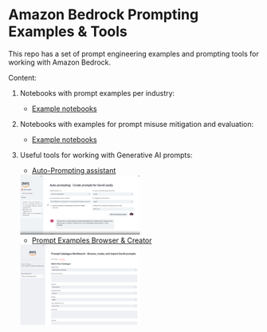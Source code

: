 # Amazon Bedrock Prompting Examples & Tools

This repo has a set of prompt engineering examples and prompting tools for working with Amazon Bedrock.

Content:

1. Notebooks with prompt examples per industry:
    * [Example notebooks](./notebooks/)

2. Notebooks with examples for prompt misuse mitigation and evaluation:
    * [Example notebooks](./notebooks/)

3. Useful tools for working with Generative AI prompts:
    * [Auto-Prompting assistant](./auto-prompting/)

    <img src="./auto-prompting/auto-prompting.png" width="50%">

    * [Prompt Examples Browser & Creator](./prompts-catalogue/)

    <img src="./prompts-catalogue/prompts-catalogue.png" width="50%">

